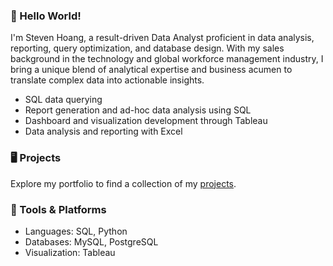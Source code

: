 ### 🚀 Hello World!

<!--
**stevenhoang713/stevenhoang713** is a ✨ _special_ ✨ repository because its `README.md` (this file) appears on your GitHub profile.

Here are some ideas to get you started:

- 🔭 I’m currently working on ...
- 🌱 I’m currently learning ...
- 👯 I’m looking to collaborate on ...
- 🤔 I’m looking for help with ...
- 💬 Ask me about ...
- 📫 How to reach me: ...
- 😄 Pronouns: ...
- ⚡ Fun fact: ...
-->
I'm Steven Hoang, a result-driven Data Analyst proficient in data analysis, reporting, query optimization, and database design. With my sales background in the technology and global workforce management industry, I bring a unique blend of analytical expertise and business acumen to translate complex data into actionable insights.   

- SQL data querying
- Report generation and ad-hoc data analysis using SQL
- Dashboard and visualization development through Tableau
- Data analysis and reporting with Excel

### 🖥️ Projects 

Explore my portfolio to find a collection of my [projects](https://github.com/stevenhoang713/Portfolio).

### 🔧 Tools & Platforms

- Languages: SQL, Python
- Databases: MySQL, PostgreSQL
- Visualization: Tableau 
